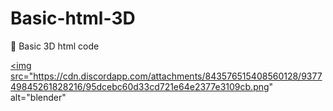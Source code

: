 # Basic-html-3D
👀 Basic 3D html code 

<a href="https://www.blender.org/" target="_blank" rel="noreferrer"> <img src="https://cdn.discordapp.com/attachments/843576515408560128/937749845261828216/95dcebc60d33cd721e64e2377e3109cb.png" alt="blender" </a>
